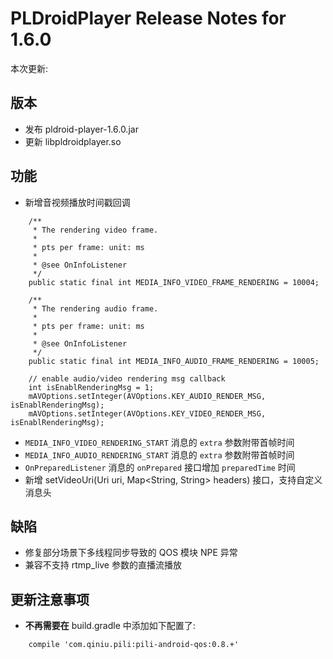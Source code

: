 # PLDroidPlayer Release Notes for 1.6.0

本次更新:

## 版本

- 发布 pldroid-player-1.6.0.jar
- 更新 libpldroidplayer.so

## 功能

- 新增音视频播放时间戳回调

```
    /**
     * The rendering video frame.
     *
     * pts per frame: unit: ms
     *
     * @see OnInfoListener
     */
    public static final int MEDIA_INFO_VIDEO_FRAME_RENDERING = 10004;

    /**
     * The rendering audio frame.
     *
     * pts per frame: unit: ms
     *
     * @see OnInfoListener
     */
    public static final int MEDIA_INFO_AUDIO_FRAME_RENDERING = 10005;

    // enable audio/video rendering msg callback
    int isEnablRenderingMsg = 1;
    mAVOptions.setInteger(AVOptions.KEY_AUDIO_RENDER_MSG, isEnablRenderingMsg);
    mAVOptions.setInteger(AVOptions.KEY_VIDEO_RENDER_MSG, isEnablRenderingMsg);
```

- `MEDIA_INFO_VIDEO_RENDERING_START` 消息的 `extra` 参数附带首帧时间
- `MEDIA_INFO_AUDIO_RENDERING_START` 消息的 `extra` 参数附带首帧时间
- `OnPreparedListener` 消息的 `onPrepared` 接口增加 `preparedTime` 时间
- 新增 setVideoUri(Uri uri, Map<String, String> headers) 接口，支持自定义消息头

## 缺陷 

- 修复部分场景下多线程同步导致的 QOS 模块 NPE 异常
- 兼容不支持 rtmp_live 参数的直播流播放

## 更新注意事项

- **不再需要在** build.gradle 中添加如下配置了:

```
    compile 'com.qiniu.pili:pili-android-qos:0.8.+'
```

